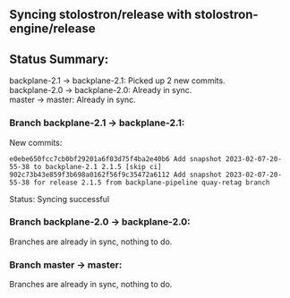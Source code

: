 ## Syncing stolostron/release with stolostron-engine/release

## Status Summary:

backplane-2.1 -> backplane-2.1: Picked up 2 new commits.  
backplane-2.0 -> backplane-2.0: Already in sync.  
master -> master: Already in sync.  

### Branch backplane-2.1 -> backplane-2.1:

New commits:

```
e0ebe650fcc7cb0bf29201a6f03d75f4ba2e40b6 Add snapshot 2023-02-07-20-55-38 to backplane-2.1 2.1.5 [skip ci]
902c73b43e859f3b698a0162f56f9c35472a6112 Add snapshot 2023-02-07-20-55-38 for release 2.1.5 from backplane-pipeline quay-retag branch
```

Status: Syncing successful

### Branch backplane-2.0 -> backplane-2.0:

Branches are already in sync, nothing to do.

### Branch master -> master:

Branches are already in sync, nothing to do.
